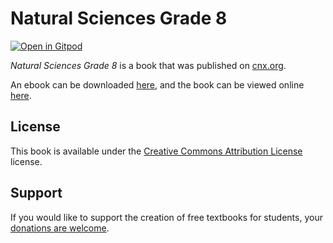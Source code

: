 # Natural Sciences Grade 8

[![Open in Gitpod](https://gitpod.io/button/open-in-gitpod.svg)](https://gitpod.io/from-referrer/)

_Natural Sciences Grade 8_ is a book that was published on [cnx.org](https://cnx.org/).

An ebook can be downloaded [here](https://github.com/cnx-user-books/cnxbook-natural-sciences-grade-8/releases/latest), and the book can be viewed online [here](https://github.com/cnx-user-books/cnxbook-natural-sciences-grade-8/releases/latest).

## License
This book is available under the [Creative Commons Attribution License](./LICENSE) license.

## Support
If you would like to support the creation of free textbooks for students, your [donations are welcome](https://riceconnect.rice.edu/donation/support-openstax-banner).
